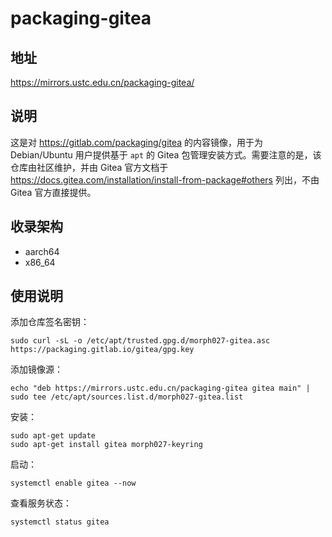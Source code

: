 # packaging-gitea

## 地址

<https://mirrors.ustc.edu.cn/packaging-gitea/>

## 说明

这是对 <https://gitlab.com/packaging/gitea> 的内容镜像，用于为 Debian/Ubuntu 用户提供基于 `apt` 的 Gitea 包管理安装方式。需要注意的是，该仓库由社区维护，并由 Gitea 官方文档于 <https://docs.gitea.com/installation/install-from-package#others> 列出，不由 Gitea 官方直接提供。

## 收录架构

- aarch64
- x86_64

## 使用说明

添加仓库签名密钥：

```shell
sudo curl -sL -o /etc/apt/trusted.gpg.d/morph027-gitea.asc https://packaging.gitlab.io/gitea/gpg.key
```

添加镜像源：

```shell
echo "deb https://mirrors.ustc.edu.cn/packaging-gitea gitea main" | sudo tee /etc/apt/sources.list.d/morph027-gitea.list
```

安装：

```shell
sudo apt-get update
sudo apt-get install gitea morph027-keyring
```

启动：

```shell
systemctl enable gitea --now
```

查看服务状态：

```shell
systemctl status gitea
```
